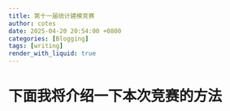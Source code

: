 ```yaml
---
title: 第十一届统计建模竞赛
author: cotes
date: 2025-04-20 20:54:00 +0800
categories: [Blogging]
tags: [writing]
render_with_liquid: true
---
```

# 下面我将介绍一下本次竞赛的方法
